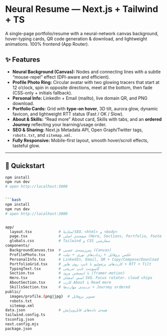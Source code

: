 # Neural Resume — Next.js + Tailwind + TS

A single-page portfolio/resume with a neural-network canvas background, hover-typing cards, QR code generation & download, and lightweight animations. 100% frontend (App Router).

## ✨ Features

- **Neural Background (Canvas):** Nodes and connecting lines with a subtle “mouse-repel” effect (DPI-aware and efficient).
- **Profile Photo Ring:** Circular avatar with two glowing tracers that start at 12 o’clock, spin in opposite directions, meet at the bottom, then fade (CSS-only + initials fallback).
- **Personal Info:** LinkedIn + Email (mailto), live domain QR, and PNG download.
- **Portfolio Cards:** Grid with **type-on hover**, 3D tilt, aurora glow, dynamic favicon, and lightweight RTT status (Fast / OK / Slow).
- **About & Skills:** “Read more” About card, Skills with tabs, and an **ordered Journey** reflecting your learning/usage order.
- **SEO & Sharing:** Next.js Metadata API, Open Graph/Twitter tags, `robots.txt`, and `sitemap.xml`.
- **Fully Responsive:** Mobile-first layout, smooth hover/scroll effects, tasteful glow.

---

## 🚀 Quickstart

````bash
npm install
npm run dev
# open http://localhost:3000


```bash
npm install
npm run dev
# open http://localhost:3000


app/
  layout.tsx            # متادیتا/SEO، <html> و <body>
  page.tsx              # صفحه‌ی اصلی (Hero, Sections, Portfolio, Footer)
  globals.css           # Tailwind و CSS سفارشی
components/
  BackgroundCanvas.tsx  # پس‌زمینه‌ی عصبی (Canvas)
  ProfilePhoto.tsx      # عکس پروفایل + ردیاب‌های نوری + تیلت
  PersonalInfo.tsx      # LinkedIn, Email, QR + Copy/Compose/Download
  PortfolioGrid.tsx     # کارت‌های پرتفولیو با تایپ روی هاور + RTT + Tilt
  TypingText.tsx        # کامپوننت تایپ تدریجی
  Section.tsx           # با انیمیشن ورود (framer-motion)
  Hero.tsx              # اسم، امضای SVG، Focus rotator، cloud chips
  AboutSection.tsx      # کارت About با Read more
  SkillsSection.tsx     # تب‌بندی مهارت‌ها + Journey ordered
public/
  images/profile.(png|jpg)  # تصویر پروفایل
  robots.txt
  sitemap.xml
data.json               # همه‌ی داده‌های قابل‌ویرایش
tailwind.config.ts
tsconfig.json
next.config.mjs
package.json
````
